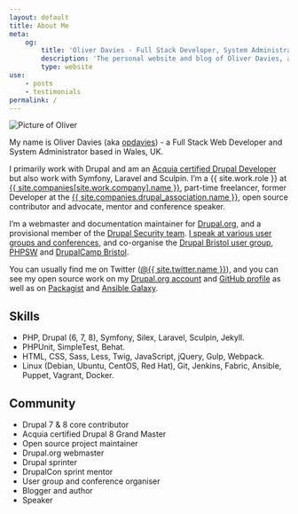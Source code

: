 ```yaml
---
layout: default
title: About Me
meta:
    og:
        title: 'Oliver Davies - Full Stack Developer, System Administrator, PHP and Drupal specialist'
        description: 'The personal website and blog of Oliver Davies, a Full Stack Developer and System Administrator from Wales, UK.'
        type: website
use:
    - posts
    - testimonials
permalink: /
---
```

<div class="markdown" markdown="1">
<div class="mb-4 w-1/3 sm:w-1/4 lg:w-1/6">
    <img
        src="{{ site.avatar.url }}"
        alt="Picture of Oliver"
        class="avatar"
    >
</div>

My name is Oliver Davies (aka [opdavies][1]) - a Full Stack Web Developer and System Administrator based in Wales, UK.

I primarily work with Drupal and am an [Acquia certified Drupal Developer][41] but also work with Symfony, Laravel and Sculpin. I’m a {{ site.work.role }} at [{{ site.companies[site.work.company].name }}][20], part-time freelancer, former Developer at the [{{ site.companies.drupal_association.name }}][39], open source contributor and advocate, mentor and conference speaker.

I’m a webmaster and documentation maintainer for [Drupal.org][42], and a provisional member of the [Drupal Security team][14]. [I speak at various user groups and conferences][40], and co-organise the [Drupal Bristol user group][15], [PHPSW][17] and [DrupalCamp Bristol][18].

You can usually find me on Twitter ([@{{ site.twitter.name }}][21]), and you can see my open source work on my [Drupal.org account][22] and [GitHub profile][23] as well as on [Packagist][24] and [Ansible Galaxy][25].

## Skills

- PHP, Drupal (6, 7, 8), Symfony, Silex, Laravel, Sculpin, Jekyll.
- PHPUnit, SimpleTest, Behat.
- HTML, CSS, Sass, Less, Twig, JavaScript, jQuery, Gulp, Webpack.
- Linux (Debian, Ubuntu, CentOS, Red Hat), Git, Jenkins, Fabric, Ansible, Puppet, Vagrant, Docker.

## Community

- Drupal 7 & 8 core contributor
- Acquia certified Drupal 8 Grand Master
- Open source project maintainer
- Drupal.org webmaster
- Drupal sprinter
- DrupalCon sprint mentor
- User group and conference organiser
- Blogger and author
- Speaker
</div>

[1]: https://www.google.com/#q=opdavies
[2]: https://www.drupal.org
[3]: http://symfony.com
[4]: http://git-scm.com
[5]: https://en.wikipedia.org/wiki/Linux
[6]: http://www.ansible.com
[7]: https://assoc.drupal.org
[8]: https://www.microserve.io
[9]: http://precedent.com
[10]: http://www.nomensa.com
[11]: https://www.drupal.org/u/opdavies/issue-credits/3060
[12]: https://www.drupal.org/project/user/381388
[13]: https://www.drupal.org/user/381388/people-mentored
[14]: https://www.drupal.org/security-team
[15]: https://www.drupalbristol.org.uk
[16]: https://groups.drupal.org/wales-uk
[17]: https://phpsw.uk
[18]: https://www.drupalcampbristol.co.uk
[19]: {{site.url}}/talks/
[20]: {{site.companies[site.work.company].url}}?utm_source={{site.short_url}}&utm_medium=about-bio
[21]: {{site.twitter.url}}
[22]: {{site.drupalorg.url_new}}
[23]: {{site.github.url}}
[24]: {{site.packagist.url}}
[25]: {{site.ansible_galaxy.url}}
[26]: {{site.speakerdeck.url}}
[27]: {{site.linkedin.url}}
[28]: {{site.youtube.channel_url}}
[29]: http://silex.sensiolabs.org
[30]: https://laravel.com
[31]: https://sculpin.io
[32]: https://docs.puppet.com/guides/faq.html#what-is-puppet
[33]: {{site.joindin.url}}
[34]: https://www.ctidigital.com
[35]: {{site.wordpress.url}}
[36]: https://www.reddit.com/user/opdavies
[37]: http://stackoverflow.com/users/3012648/opdavies
[38]: https://disqus.com/by/opdavies
[39]: {{site.companies.drupal_association.url}}
[40]: {{site.url}}/talks
[41]: https://certification.acquia.com/user/1647756
[42]: https://www.drupal.org
